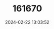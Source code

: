 ---
title: "161670"
category: "Sinobatis stenosoma"
draft: false
date: 2024-02-22 13:03:52
languages:
  English: ["Narrow Legskate"]
---